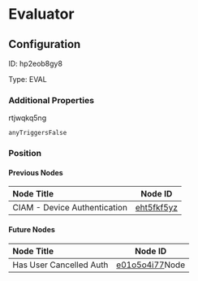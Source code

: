 # Evaluator
## Configuration
ID:  hp2eob8gy8

Type: EVAL 







### Additional Properties
rtjwqkq5ng
```string 
anyTriggersFalse
```





### Position

#### Previous Nodes
| Node Title | Node ID |
| :------------- | ------------ |
| CIAM - Device Authentication | [eht5fkf5yz](./eht5fkf5yz.md) | 
 
 #### Future Nodes
| Node Title | Node ID |
| :------------- | ------------ |
| Has User Cancelled Auth |[e01o5o4i77](./e01o5o4i77.md)Node |[rtjwqkq5ng](./rtjwqkq5ng.md) | 